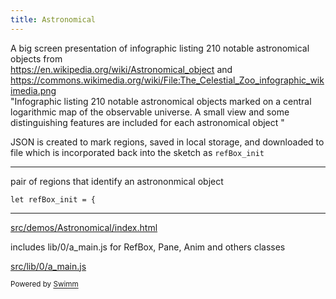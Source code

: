 ```yaml
---
title: Astronomical
---
```

A big screen presentation of infographic listing 210 notable astronomical objects from\
<https://en.wikipedia.org/wiki/Astronomical_object> and <https://commons.wikimedia.org/wiki/File:The_Celestial_Zoo_infographic_wikimedia.png>\
"Infographic listing 210 notable astronomical objects marked on a central logarithmic map of the observable universe. A small view and some distinguishing features are included for each astronomical object "

JSON is created to mark regions, saved in local storage, and downloaded to file which is incorporated back into the sketch as <SwmToken path="/src/demos/Astronomical/refBox_init.js" pos="1:2:2" line-data="let refBox_init = {">`refBox_init`</SwmToken>

<SwmSnippet path="src/demos/Astronomical/refBox_init.js" line="1">

---

pair of regions that identify an astrononmical object&nbsp;

```
let refBox_init = {
```

---

</SwmSnippet>

<SwmPath>[src/demos/Astronomical/index.html](/src/demos/Astronomical/index.html)</SwmPath>

includes lib/0/a_main.js for RefBox, Pane, Anim and others classes

<SwmPath>[src/lib/0/a_main.js](/src/lib/0/a_main.js)</SwmPath>

<SwmMeta version="3.0.0" repo-id="Z2l0aHViJTNBJTNBcDVtb0xpYnJhcnklM0ElM0Ftb2xhYi1pdHA=" repo-name="p5moLibrary"><sup>Powered by [Swimm](https://app.swimm.io/)</sup></SwmMeta>
